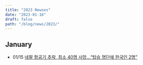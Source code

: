 ```yaml
---
title: "2023 Newses"
date: "2023-01-16"
draft: false
path: "/blog/news/2023/"
---
```


## January

* 01/15 [네팔 항공기 추락, 최소 40명 사망…“탑승 명단에 한국인 2명”](http://www.chosun.com//international/international_general/2023/01/15/RGAOLQ3PXRER3A423LIUUIIGAM/)